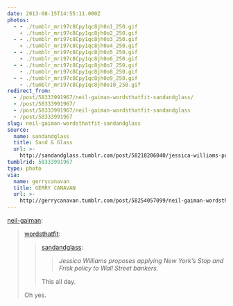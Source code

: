 ```yaml
---
date: 2013-08-15T14:55:11.000Z
photos:
  - - ./tumblr_mri97c8Cpy1qc8jh0o1_250.gif
    - ./tumblr_mri97c8Cpy1qc8jh0o2_250.gif
  - - ./tumblr_mri97c8Cpy1qc8jh0o3_250.gif
    - ./tumblr_mri97c8Cpy1qc8jh0o4_250.gif
  - - ./tumblr_mri97c8Cpy1qc8jh0o5_250.gif
    - ./tumblr_mri97c8Cpy1qc8jh0o6_250.gif
  - - ./tumblr_mri97c8Cpy1qc8jh0o7_250.gif
    - ./tumblr_mri97c8Cpy1qc8jh0o8_250.gif
  - - ./tumblr_mri97c8Cpy1qc8jh0o9_250.gif
    - ./tumblr_mri97c8Cpy1qc8jh0o10_250.gif
redirect_from:
  - /post/58333991967/neil-gaiman-wordsthatfit-sandandglass/
  - /post/58333991967/
  - /post/58333991967/neil-gaiman-wordsthatfit-sandandglass
  - /post/58333991967
slug: neil-gaiman-wordsthatfit-sandandglass
source:
  name: sandandglass
  title: Sand & Glass
  url: >-
    http://sandandglass.tumblr.com/post/58218206040/jessica-williams-proposes-applying-new-yorks-stop
tumblrid: 58333991967
type: photo
via:
  name: gerrycanavan
  title: GERRY CANAVAN
  url: >-
    http://gerrycanavan.tumblr.com/post/58254057099/neil-gaiman-wordsthatfit-sandandglass
---
```

<p><a class="tumblr_blog" href="http://neil-gaiman.tumblr.com/post/58252249211/wordsthatfit-sandandglass-jessica-williams">neil-gaiman</a>:</p>

<blockquote>
<p><a class="tumblr_blog" href="http://wordsthatfit.tumblr.com/post/58241533989/sandandglass-jessica-williams-proposes-applying">wordsthatfit</a>:</p>
<blockquote>
<p><a class="tumblr_blog" href="http://sandandglass.tumblr.com/post/58218206040/jessica-williams-proposes-applying-new-yorks-stop">sandandglass</a>:</p>
<blockquote>
<p><em>Jessica Williams proposes applying New York’s Stop and Frisk policy to Wall Street bankers. </em></p>
</blockquote>
<p>This all day.</p>
</blockquote>
<p>Oh yes.</p>
</blockquote>
